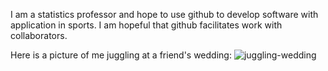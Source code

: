 I am a statistics professor and hope to use github to develop software with application in sports.  I am hopeful that github facilitates work with collaborators.

Here is a picture of me juggling at a friend's wedding:
![juggling-wedding](https://github.com/jasonaosborne/jasonaosborne.github.io/assets/10078088/3ff04bac-66cf-4fa5-b4dc-a46a4cc1a328)
